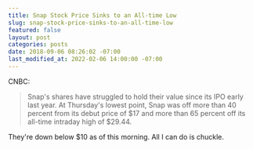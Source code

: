 ```yaml
---
title: Snap Stock Price Sinks to an All-time Low
slug: snap-stock-price-sinks-to-an-all-time-low
featured: false
layout: post
categories: posts
date: 2018-09-06 08:26:02 -07:00
last_modified_at: 2022-02-06 14:00:00 -07:00
---
```


CNBC:

> Snap's shares have struggled to hold their value since its IPO early last year. At Thursday's lowest point, Snap was off more than 40 percent from its debut price of $17 and more than 65 percent off its all-time intraday high of $29.44.

They're down below $10 as of this morning. All I can do is chuckle.

